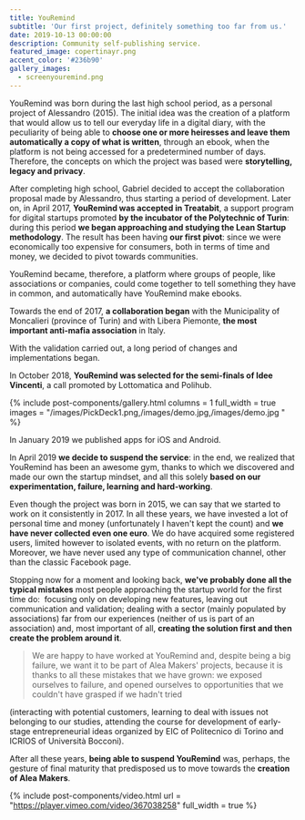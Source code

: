 ```yaml
---
title: YouRemind
subtitle: 'Our first project, definitely something too far from us.'
date: 2019-10-13 00:00:00
description: Community self-publishing service.
featured_image: copertinayr.png
accent_color: '#236b90'
gallery_images:
  - screenyouremind.png
---
```


YouRemind was born during the last high school period, as a personal project of Alessandro (2015). The initial idea was the creation of a platform that would allow us to tell our everyday life in a digital diary, with the peculiarity of being able to **choose one or more heiresses and leave them automatically a copy of what is written**, through an ebook, when the platform is not being accessed for a predetermined number of days. Therefore, the concepts on which the project was based were **storytelling, legacy and privacy**.

After completing high school, Gabriel decided to accept the collaboration proposal made by Alessandro, thus starting a period of development. Later on, in April 2017, **YouRemind was accepted in Treatabit**, a support program for digital startups promoted **by the incubator of the Polytechnic of Turin**\: during this period **we began approaching and studying the Lean Startup methodology**. The result has been having **our first pivot**\: since we were economically too expensive for consumers, both in terms of time and money, we decided to pivot towards communities.

YouRemind became, therefore, a platform where groups of people, like associations or companies, could come together to tell something they have in common, and automatically have YouRemind make ebooks.

Towards the end of 2017, **a collaboration began** with the Municipality of Moncalieri (province of Turin) and with Libera Piemonte, **the most important anti-mafia association** in Italy.

With the validation carried out, a long period of changes and implementations began.

In October 2018, **YouRemind was selected for the semi-finals of Idee Vincenti**, a call promoted by Lottomatica and Polihub.

{% include post-components/gallery.html columns = 1 full_width = true images = "/images/PickDeck1.png,/images/demo.jpg,/images/demo.jpg " %}

In January 2019 we published apps for iOS and Android.

In April 2019 **we decide to suspend the service**\: in the end, we realized that YouRemind has been an awesome gym, thanks to which we discovered and made our own the startup mindset, and all this solely **based on our experimentation, failure, learning and hard-working**.

Even though the project was born in 2015, we can say that we started to work on it consistently in 2017. In all these years, we have invested a lot of personal time and money (unfortunately I haven't kept the count) and **we have never collected even one euro**. We do have acquired some registered users, limited however to isolated events, with no return on the platform. Moreover, we have never used any type of communication channel, other than the classic Facebook page.

Stopping now for a moment and looking back, **we've probably done all the typical mistakes** most people approaching the startup world for the first time do: &nbsp;focusing only on developing new features, leaving out communication and validation; dealing with a sector (mainly populated by associations) far from our experiences (neither of us is part of an association) and, most important of all, **creating the solution first and then create the problem around it**.

> We are happy to have worked at YouRemind and, despite being a big failure, we want it to be part of Alea Makers' projects, because it is thanks to all these mistakes that we have grown: we exposed ourselves to failure, and opened ourselves to opportunities that we couldn't have grasped if we hadn't tried&nbsp;

(interacting with potential customers, learning to deal with issues not belonging to our studies, attending the course for development of early-stage entrepreneurial ideas organized by EIC of Politecnico di Torino and ICRIOS of Universit&agrave; Bocconi).

After all these years, **being able to suspend YouRemind** was, perhaps, the gesture of final maturity that predisposed us to move towards the **creation of Alea Makers**.

{% include post-components/video.html url = "https://player.vimeo.com/video/367038258" full_width = true %}

&nbsp;